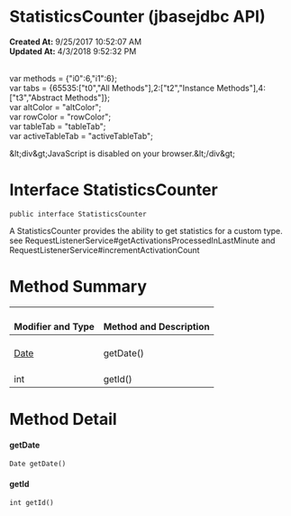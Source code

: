 # StatisticsCounter (jbasejdbc API)

**Created At:** 9/25/2017 10:52:07 AM  
**Updated At:** 4/3/2018 9:52:32 PM  

<!--<br>    try {<br>        if (location.href.indexOf('is-external=true') == -1) {<br>            parent.document.title="StatisticsCounter (jbasejdbc   API)";<br>        }<br>    }<br>    catch(err) {<br>    }<br>//--><br>var methods = {"i0":6,"i1":6};<br>var tabs = {65535:["t0","All Methods"],2:["t2","Instance Methods"],4:["t3","Abstract Methods"]};<br>var altColor = "altColor";<br>var rowColor = "rowColor";<br>var tableTab = "tableTab";<br>var activeTableTab = "activeTableTab";&amp;lt;div&amp;gt;JavaScript is disabled on your browser.&amp;lt;/div&amp;gt;


# Interface StatisticsCounter

```
public interface StatisticsCounter
```

A StatisticsCounter provides the ability to get statistics for a custom type. see RequestListenerService#getActivationsProcessedInLastMinute and RequestListenerService#incrementActivationCount

# 


# Method Summary


| <br>Modifier and Type<br> | <br>Method and Description<br> |
| --- | --- |
| <br>[Date](http://java.sun.com/j2se/1.5.0/docs/api/java/util/Date.html?is-external=true "class or interface in java.util")<br> | <br>getDate()<br> |
| <br>int<br> | <br>getId()<br> |

# Method Detail

#### **getDate**

```
Date getDate()
```





#### **getId**

```
int getId()
```


